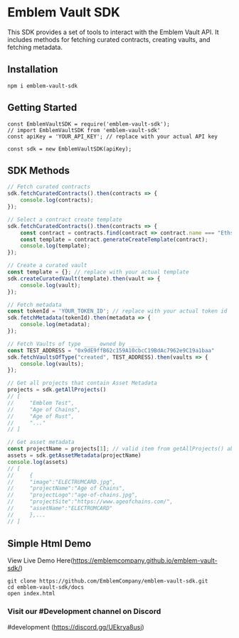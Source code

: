 # Emblem Vault SDK

This SDK provides a set of tools to interact with the Emblem Vault API. It includes methods for fetching curated contracts, creating vaults, and fetching metadata.

## Installation

```
npm i emblem-vault-sdk
```

## Getting Started
```
const EmblemVaultSDK = require('emblem-vault-sdk');
// import EmblemVaultSDK from 'emblem-vault-sdk'
const apiKey = 'YOUR_API_KEY'; // replace with your actual API key

const sdk = new EmblemVaultSDK(apiKey);
```

## SDK Methods
```javascript
// Fetch curated contracts
sdk.fetchCuratedContracts().then(contracts => {
    console.log(contracts);
});

// Select a contract create template
sdk.fetchCuratedContracts().then(contracts => {
    const contract = contracts.find(contract => contract.name === "Ethscriptions");
    const template = contract.generateCreateTemplate(contract);
    console.log(template);
});

// Create a curated vault
const template = {}; // replace with your actual template
sdk.createCuratedVault(template).then(vault => {
    console.log(vault);
});

// Fetch metadata
const tokenId = 'YOUR_TOKEN_ID'; // replace with your actual token id
sdk.fetchMetadata(tokenId).then(metadata => {
    console.log(metadata);
});

// Fetch Vaults of type ____ owned by ____
const TEST_ADDRESS = "0x9dE9ffB62c159A10cbcC19BdAc7962e9C19a1baa"
sdk.fetchVaultsOfType("created", TEST_ADDRESS).then(vaults => {
    console.log(vaults);
});

// Get all projects that contain Asset Metadata
projects = sdk.getAllProjects()
// [
//     "Emblem Test",
//     "Age of Chains",
//     "Age of Rust",
//     "..."
// ]

// Get asset metadata
const projectName = projects[1]; // valid item from getAllProjects() above
assets = sdk.getAssetMetadata(projectName)
console.log(assets)
// [
//     {
//     "image":"ELECTRUMCARD.jpg",
//     "projectName":"Age of Chains",
//     "projectLogo":"age-of-chains.jpg",
//     "projectSite":"https://www.ageofchains.com/",
//     "assetName":"ELECTRUMCARD"
//     },...
// ]

```

## Simple Html Demo

View Live Demo Here(https://emblemcompany.github.io/emblem-vault-sdk/)
```
git clone https://github.com/EmblemCompany/emblem-vault-sdk.git
cd emblem-vault-sdk/docs
open index.html
```

### Visit our #Development channel on Discord
#development (https://discord.gg/UEkrya8usj)




